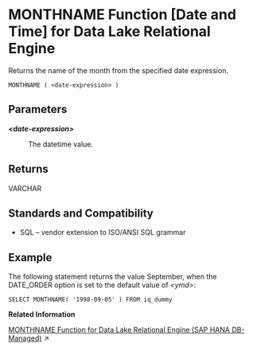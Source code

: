 <!-- loioa566193184f2101587e8896021cbc6c7 -->

# MONTHNAME Function \[Date and Time\] for Data Lake Relational Engine

Returns the name of the month from the specified date expression.



```
MONTHNAME ( <date-expression> )
```



<a name="loioa566193184f2101587e8896021cbc6c7__MONTHNAME_parm1"/>

## Parameters


<dl>
<dt><b>

*<date-expression\>*

</b></dt>
<dd>

The datetime value.



</dd>
</dl>



<a name="loioa566193184f2101587e8896021cbc6c7__MONTHNAME_returns1"/>

## Returns

VARCHAR



<a name="loioa566193184f2101587e8896021cbc6c7__MONTHNAME_standards1"/>

## Standards and Compatibility

-   SQL – vendor extension to ISO/ANSI SQL grammar



<a name="loioa566193184f2101587e8896021cbc6c7__MONTHNAME_examples1"/>

## Example

The following statement returns the value September, when the DATE\_ORDER option is set to the default value of *<ymd\>*:

```
SELECT MONTHNAME( '1998-09-05' ) FROM iq_dummy
```

**Related Information**  


[MONTHNAME Function for Data Lake Relational Engine (SAP HANA DB-Managed)](https://help.sap.com/viewer/a898e08b84f21015969fa437e89860c8/2023_2_QRC/en-US/2a2b0c17b30f48c296c26c8fb26c7ace.html "Returns the name of the month from the specified date expression.") :arrow_upper_right:

